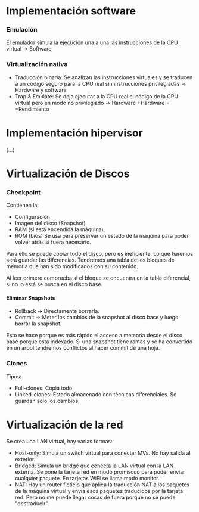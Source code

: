 # Implementación software
### Emulación
El emulador simula la ejecución una a una las instrucciones de la CPU virtual -> Software

### Virtualización nativa
- Traducción binaria: Se analizan las instrucciones virtuales y se traducen a un código seguro para la CPU real sin instrucciones privilegiadas -> Hardware y software
- Trap & Emulate: Se deja ejecutar a la CPU real el código de la CPU virtual pero en modo no privilegiado -> Hardware
+Hardware = +Rendimiento

# Implementación hipervisor

(...)


# Virtualización de Discos

### Checkpoint
Contienen la:
- Configuración
- Imagen del disco (Snapshot)
- RAM (si está encendida la máquina)
- ROM (bios)
Se usa para preservar un estado de la máquina para poder volver atrás si fuera necesario.

Para ello se puede copiar todo el disco, pero es ineficiente.
Lo que haremos será guardar las diferencias. Tendremos una tabla de los bloques de memoria que han sido modificados con su contenido.

Al leer primero comprueba si el bloque se encuentra en la tabla diferencial, si no lo está se busca en el disco base.

#### Eliminar Snapshots
- Rollback -> Directamente borrarla.
- Commit -> Meter los cambios de la snapshot al disco base y luego borrar la snapshot.

Esto se hace porque es más rápido el acceso a memoria desde el disco base porque está indexado.
Si una snapshot tiene ramas y se ha convertido en un árbol tendremos conflictos al hacer commit de una hoja.

### Clones
Tipos:
- Full-clones: Copia todo
- Linked-clones: Estado almacenado con técnicas diferenciales. Se guardan solo los cambios.

# Virtualización de la red
Se crea una LAN virtual, hay varias formas:
- Host-only: Simula un switch virtual para conectar MVs. No hay salida al exterior.
- Bridged: Simula un bridge que conecta la LAN virtual con la LAN externa. Se pone la tarjeta red en modo promiscuo para poder enviar cualquier paquete. En tarjetas WiFi se llama modo monitor.
- NAT: Hay un router ficticio que aplica la traducción NAT a los paquetes de la máquina virtual y envía esos paquetes traducidos por la tarjeta red. Pero no me puede llegar cosas de fuera porque no se puede "destraducir".

